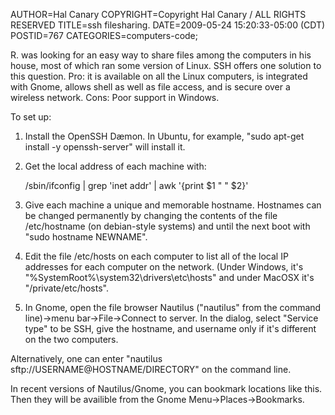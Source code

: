 AUTHOR=Hal Canary
COPYRIGHT=Copyright Hal Canary / ALL RIGHTS RESERVED
TITLE=ssh filesharing.
DATE=2009-05-24 15:20:33-05:00 (CDT)
POSTID=767
CATEGORIES=computers-code;

R. was looking for an easy way to share files among the computers in his house, most of which ran some version of Linux. SSH offers one solution to this question. Pro: it is available on all the Linux computers, is integrated with Gnome, allows shell as well as file access, and is secure over a wireless network. Cons: Poor support in Windows.

To set up:

1) Install the OpenSSH Dæmon. In Ubuntu, for example, "sudo apt-get install -y openssh-server" will install it.

2) Get the local address of each machine with:

    /sbin/ifconfig | grep 'inet addr' | awk '{print $1 " " $2}'

3) Give each machine a unique and memorable hostname. Hostnames can be changed permanently by changing the contents of the file /etc/hostname (on debian-style systems) and until the next boot with "sudo hostname NEWNAME".

4) Edit the file /etc/hosts on each computer to list all of the local IP addresses for each computer on the network. (Under Windows, it's "%SystemRoot%\\system32\\drivers\\etc\\hosts" and under MacOSX it's "/private/etc/hosts".

5) In Gnome, open the file browser Nautilus ("nautilus" from the command line)→menu bar→File→Connect to server. In the dialog, select "Service type" to be SSH, give the hostname, and username only if it's different on the two computers.

Alternatively, one can enter "nautilus sftp://USERNAME@HOSTNAME/DIRECTORY" on the command line.

In recent versions of Nautilus/Gnome, you can bookmark locations like this. Then they will be availible from the Gnome Menu→Places→Bookmarks.
